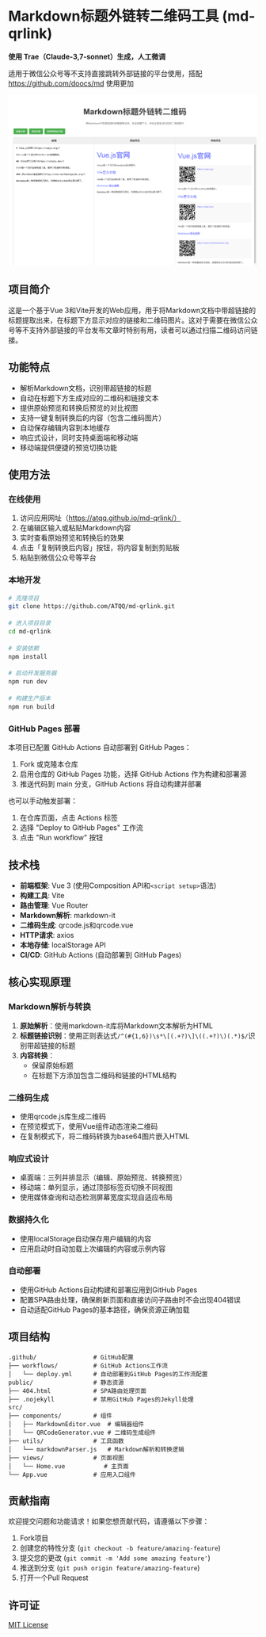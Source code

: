 # Markdown标题外链转二维码工具 (md-qrlink)

**使用 Trae（Claude-3,7-sonnet）生成，人工微调**

适用于微信公众号等不支持直接跳转外部链接的平台使用，搭配 https://github.com/doocs/md 使用更加

![示例](./image.png)

## 项目简介

这是一个基于Vue 3和Vite开发的Web应用，用于将Markdown文档中带超链接的标题提取出来，在标题下方显示对应的链接和二维码图片。这对于需要在微信公众号等不支持外部链接的平台发布文章时特别有用，读者可以通过扫描二维码访问链接。

## 功能特点

- 解析Markdown文档，识别带超链接的标题
- 自动在标题下方生成对应的二维码和链接文本
- 提供原始预览和转换后预览的对比视图
- 支持一键复制转换后的内容（包含二维码图片）
- 自动保存编辑内容到本地缓存
- 响应式设计，同时支持桌面端和移动端
- 移动端提供便捷的预览切换功能

## 使用方法

### 在线使用

1. 访问应用网址（https://atqq.github.io/md-qrlink/）
2. 在编辑区输入或粘贴Markdown内容
3. 实时查看原始预览和转换后的效果
4. 点击「复制转换后内容」按钮，将内容复制到剪贴板
5. 粘贴到微信公众号等平台

### 本地开发

```bash
# 克隆项目
git clone https://github.com/ATQQ/md-qrlink.git

# 进入项目目录
cd md-qrlink

# 安装依赖
npm install

# 启动开发服务器
npm run dev

# 构建生产版本
npm run build
```

### GitHub Pages 部署

本项目已配置 GitHub Actions 自动部署到 GitHub Pages：

1. Fork 或克隆本仓库
2. 启用仓库的 GitHub Pages 功能，选择 GitHub Actions 作为构建和部署源
3. 推送代码到 main 分支，GitHub Actions 将自动构建并部署

也可以手动触发部署：

1. 在仓库页面，点击 Actions 标签
2. 选择 "Deploy to GitHub Pages" 工作流
3. 点击 "Run workflow" 按钮

## 技术栈

- **前端框架**: Vue 3 (使用Composition API和`<script setup>`语法)
- **构建工具**: Vite
- **路由管理**: Vue Router
- **Markdown解析**: markdown-it
- **二维码生成**: qrcode.js和qrcode.vue
- **HTTP请求**: axios
- **本地存储**: localStorage API
- **CI/CD**: GitHub Actions (自动部署到 GitHub Pages)

## 核心实现原理

### Markdown解析与转换

1. **原始解析**：使用markdown-it库将Markdown文本解析为HTML
2. **标题链接识别**：使用正则表达式`/^(#{1,6})\s*\[(.+?)\]\((.+?)\)(.*)$/`识别带超链接的标题
3. **内容转换**：
   - 保留原始标题
   - 在标题下方添加包含二维码和链接的HTML结构

### 二维码生成

- 使用qrcode.js库生成二维码
- 在预览模式下，使用Vue组件动态渲染二维码
- 在复制模式下，将二维码转换为base64图片嵌入HTML

### 响应式设计

- 桌面端：三列并排显示（编辑、原始预览、转换预览）
- 移动端：单列显示，通过顶部标签页切换不同视图
- 使用媒体查询和动态检测屏幕宽度实现自适应布局

### 数据持久化

- 使用localStorage自动保存用户编辑的内容
- 应用启动时自动加载上次编辑的内容或示例内容

### 自动部署

- 使用GitHub Actions自动构建和部署应用到GitHub Pages
- 配置SPA路由处理，确保刷新页面和直接访问子路由时不会出现404错误
- 自动适配GitHub Pages的基本路径，确保资源正确加载

## 项目结构

```
.github/                # GitHub配置
├── workflows/          # GitHub Actions工作流
│   └── deploy.yml      # 自动部署到GitHub Pages的工作流配置
public/                 # 静态资源
├── 404.html            # SPA路由处理页面
├── .nojekyll           # 禁用GitHub Pages的Jekyll处理
src/
├── components/         # 组件
│   ├── MarkdownEditor.vue  # 编辑器组件
│   └── QRCodeGenerator.vue # 二维码生成组件
├── utils/              # 工具函数
│   └── markdownParser.js   # Markdown解析和转换逻辑
├── views/              # 页面视图
│   └── Home.vue           # 主页面
└── App.vue             # 应用入口组件
```

## 贡献指南

欢迎提交问题和功能请求！如果您想贡献代码，请遵循以下步骤：

1. Fork项目
2. 创建您的特性分支 (`git checkout -b feature/amazing-feature`)
3. 提交您的更改 (`git commit -m 'Add some amazing feature'`)
4. 推送到分支 (`git push origin feature/amazing-feature`)
5. 打开一个Pull Request

## 许可证

[MIT License](LICENSE)

